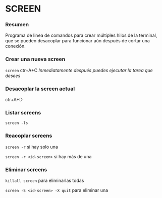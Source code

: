 # SCREEN
### Resumen
Programa de linea de comandos para crear múltiples hilos de la terminal, que se pueden desacoplar para funcionar aún después de cortar una conexión.
### Crear una nueva screen
`screen`  ctr+A+C
*Inmediatamente después puedes ejecutar la tarea que desees*
### Desacoplar la screen actual
ctr+A+D
### Listar screens
`screen -ls`
### Reacoplar screens
`screen -r` si hay solo una

`screen -r <id-screen>` si hay más de una

### Eliminar screens
`killall screen` para eliminarlas todas

`screen -S <id-screen> -X quit` para eliminar una

